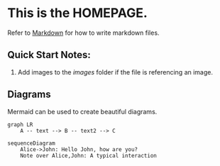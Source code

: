 # This is the **HOMEPAGE**.
Refer to [Markdown](http://daringfireball.net/projects/markdown/) for how to write markdown files.

## Quick Start Notes:
1. Add images to the *images* folder if the file is referencing an image.

## Diagrams
Mermaid can be used to create beautiful diagrams.

``` mermaid
graph LR
    A -- text --> B -- text2 --> C
```

``` mermaid
sequenceDiagram
    Alice->John: Hello John, how are you?
    Note over Alice,John: A typical interaction
```
